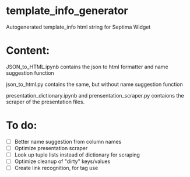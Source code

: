 # template_info_generator
Autogenerated template_info html string for Septima Widget

# Content:
JSON_to_HTML.ipynb contains the json to html formatter and name suggestion function

json_to_html.py contains the same, but without name suggestion function

presentation_dictionary.ipynb and prensentation_scraper.py contaions the scraper of the presentation files.


# To do:
- [ ] Better name suggestion from column names
- [ ] Optimize presentation scraper
- [ ] Look up tuple lists instead of dictionary for scraping
- [ ] Optimize cleanup of "dirty" keys/values
- [ ] Create link recognition, for </a> tag use
